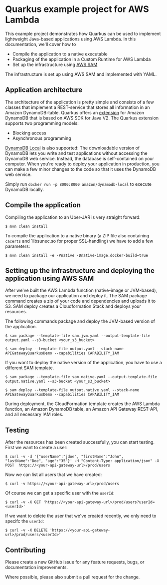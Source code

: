 # Quarkus example project for AWS Lambda

This example project demonstrates how Quarkus can be used to implement lightweight Java-based applications using AWS Lambda.
In this documentation, we'll cover how to

* Compile the application to a native executable
* Packaging of the application in a Custom Runtime for AWS Lambda
* Set up the infrastructure using [AWS SAM](https://docs.aws.amazon.com/serverless-application-model/latest/developerguide/what-is-sam.html)

The infrastructure is set up using AWS SAM and implemented with YAML.

## Application architecture

The architecture of the application is pretty simple and consists of a few classes that implement a REST-service that stores all information in an Amazon DynamoDB-table. Quarkus offers an [extension](https://quarkus.io/guides/dynamodb) for Amazon DynamoDB that is based  on AWS SDK for Java V2. The Quarkus extension supports two programming models:

* Blocking access
* Asynchronous programming

[DynamoDB Local](https://docs.aws.amazon.com/amazondynamodb/latest/developerguide/DynamoDBLocal.html) is also supported: The downloadable version of DynamoDB lets you write and test applications without  accessing the DynamoDB web service. Instead, the database is self-contained on your computer. When you're ready to  deploy your application in production, you can make a few minor changes to the code so that it uses the DynamoDB web service.

Simply run `docker run -p 8000:8000 amazon/dynamodb-local` to execute DynamoDB locally.

## Compile the application

Compiling the application to an Uber-JAR is very straight forward:

```
$ mvn clean install
```

To compile the application to a native binary (a ZIP file also containing `cacerts` and `libsunec.so for proper SSL-handling) we have to add a few parameters:

```
$ mvn clean install -e -Pnative -Dnative-image.docker-build=true
```

## Setting up the infrastructure and deploying the application using AWS SAM

After we've built the AWS Lambda function (native-image or JVM-based), we need to package our application and deploy it. The SAM package command creates a zip of your code and dependencies and uploads it to S3. SAM deploy creates a Cloudformation Stack and deploys your resources.

The following commands package and deploy the JVM-based version of the application.

```
$ sam package --template-file sam.jvm.yaml --output-template-file output.yaml --s3-bucket <your_s3_bucket>

$ sam deploy --template-file output.yaml --stack-name APIGatewayQuarkusDemo --capabilities CAPABILITY_IAM
```

If you want to deploy the native version of the application, you have to use a different SAM template.

```
$ sam package --template-file sam.native.yaml --output-template-file output.native.yaml --s3-bucket <your_s3_bucket>

$ sam deploy --template-file output.native.yaml --stack-name APIGatewayQuarkusDemo --capabilities CAPABILITY_IAM
```

During deployment, the CloudFormation template creates the AWS Lambda function, an Amazon DynamoDB table, an Amazon API Gateway REST-API, and all necessary IAM roles.

## Testing

After the resources has been created successfully, you can start testing. First we want to create a user:

```
$ curl -v -d '{"userName":"jdoe", "firstName":"John", "lastName":"Doe", "age":"35"}' -H "Content-Type: application/json" -X POST  https://<your-api-gateway-url>/prod/users
```

Now we can list all users that we have created:

```
$ curl -v https://<your-api-gateway-url>/prod/users
```

Of course we can get a specific user with the `userId`:

```
$ curl -v -X GET 'https://<your-api-gateway-url>/prod/users?userId=<userId>'
```

If we want to delete the user that we've created recently, we only need to specifc the `userId`:

```
$ curl -v -X DELETE 'https://<your-api-gateway-url>/prod/users/<userId>'
```

## Contributing
Please create a new GitHub issue for any feature requests, bugs, or documentation improvements.

Where possible, please also submit a pull request for the change.